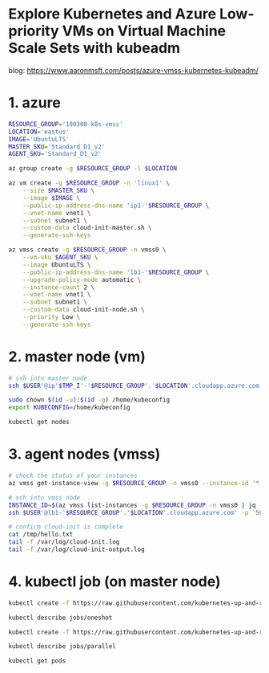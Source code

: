 # Explore Kubernetes and Azure Low-priority VMs on Virtual Machine Scale Sets with kubeadm

blog: https://www.aaronmsft.com/posts/azure-vmss-kubernetes-kubeadm/

# 1. azure

```bash
RESOURCE_GROUP='180300-k8s-vmss'
LOCATION='eastus'
IMAGE='UbuntuLTS'
MASTER_SKU='Standard_D1_v2'
AGENT_SKU='Standard_D1_v2'

az group create -g $RESOURCE_GROUP -l $LOCATION

az vm create -g $RESOURCE_GROUP -n 'linux1' \
    --size $MASTER_SKU \
    --image $IMAGE \
    --public-ip-address-dns-name 'ip1-'$RESOURCE_GROUP \
    --vnet-name vnet1 \
    --subnet subnet1 \
    --custom-data cloud-init-master.sh \
    --generate-ssh-keys

az vmss create -g $RESOURCE_GROUP -n vmss0 \
    --vm-sku $AGENT_SKU \
    --image UbuntuLTS \
    --public-ip-address-dns-name 'lb1-'$RESOURCE_GROUP \
    --upgrade-policy-mode automatic \
    --instance-count 2 \
    --vnet-name vnet1 \
    --subnet subnet1 \
    --custom-data cloud-init-node.sh \
    --priority Low \
    --generate-ssh-keys
```


# 2. master node (vm)

```bash
# ssh into master node
ssh $USER'@ip'$TMP_I'-'$RESOURCE_GROUP'.'$LOCATION'.cloudapp.azure.com'

sudo chown $(id -u):$(id -g) /home/kubeconfig
export KUBECONFIG=/home/kubeconfig

kubectl get nodes
```

# 3. agent nodes (vmss)

```bash
# check the status of your instances
az vmss get-instance-view -g $RESOURCE_GROUP -n vmss0 --instance-id '*'

# ssh into vmss node
INSTANCE_ID=$(az vmss list-instances -g $RESOURCE_GROUP -n vmss0 | jq -r .[0].instanceId)
ssh $USER'@lb1-'$RESOURCE_GROUP'.'$LOCATION'.cloudapp.azure.com' -p '5000'$INSTANCE_ID

# confirm cloud-init is complete
cat /tmp/hello.txt
tail -f /var/log/cloud-init.log
tail -f /var/log/cloud-init-output.log
```


# 4. kubectl job (on master node)

```bash
kubectl create -f https://raw.githubusercontent.com/kubernetes-up-and-running/examples/master/10-1-job-oneshot.yaml

kubectl describe jobs/oneshot

kubectl create -f https://raw.githubusercontent.com/kubernetes-up-and-running/examples/master/10-3-job-parallel.yaml

kubectl describe jobs/parallel

kubectl get pods
```

